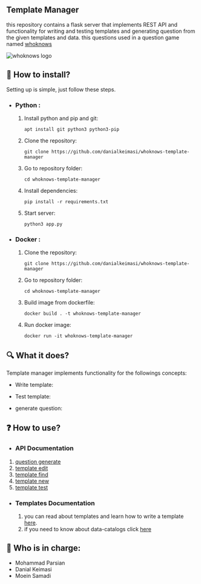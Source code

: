 ## Template Manager
this repository contains a flask server that implements REST API and functionality for writing and testing templates and generating question from the given templates and data. this questions used in a question game named [whoknows](http://whoknows.ir)

![whoknows logo](http://s8.picofile.com/file/8361648192/logo_5_3.png)

## :minidisc: How to install?
Setting up is simple, just follow these steps.

- ### Python :
    
    1. Install python and pip and git:
        ```
        apt install git python3 python3-pip
        ```
    
    2. Clone the repository:
        ```
        git clone https://github.com/danialkeimasi/whoknows-template-manager
        ```
    
    3. Go to repository folder:
        ```
        cd whoknows-template-manager
        ```
    
    4. Install dependencies:
        ```
        pip install -r requirements.txt
        ```
    
    5. Start server:
        ```
        python3 app.py
        ```

- ### Docker :
    
    1. Clone the repository:
        ```
        git clone https://github.com/danialkeimasi/whoknows-template-manager
        ```
    
    2. Go to repository folder:
        ```
        cd whoknows-template-manager
        ```
    
    3. Build image from dockerfile:
        ```
        docker build . -t whoknows-template-manager
        ```
    
    4. Run docker image:
        ```
        docker run -it whoknows-template-manager
        ```

## :mag: What it does?
Template manager implements functionality for the followings concepts:

- Write template:

- Test template:

- generate question:

    
## :question: How to use?
- ### API Documentation

1. [question generate](routes/documents/question_generate.md)
2. [template edit](routes/documents/template_edit.md)
3. [template find](routes/documents/template_find.md)
4. [template new](routes/documents/template_new.md)
5. [template test](routes/documents/template_test.md)
  
- ### Templates Documentation
    1. you can read about templates and learn how to write a template [here](templates/).
    2. if you need to know about data-catalogs click [here](data_catalogs/)
## :bust_in_silhouette: Who is in charge: 
- Mohammad Parsian
- Danial Keimasi
- Moein Samadi

